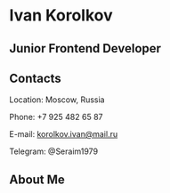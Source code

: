 # Ivan Korolkov

## Junior Frontend Developer

## Contacts

Location: Moscow, Russia

Phone: +7 925 482 65 87

E-mail: korolkov.ivan@mail.ru

Telegram: @Seraim1979

## About Me




